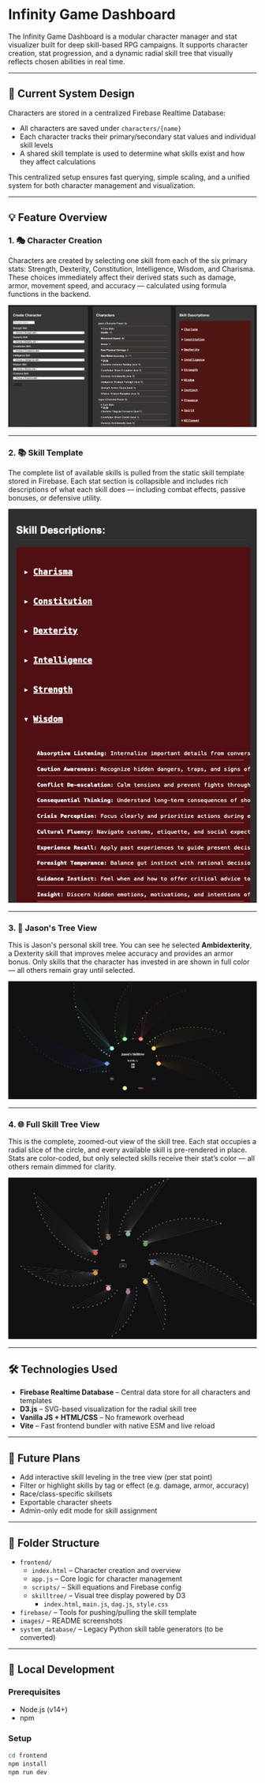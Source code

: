 # Infinity Game Dashboard

The Infinity Game Dashboard is a modular character manager and stat visualizer built for deep skill-based RPG campaigns. It supports character creation, stat progression, and a dynamic radial skill tree that visually reflects chosen abilities in real time.

---

## 📌 Current System Design

Characters are stored in a centralized Firebase Realtime Database:

- All characters are saved under `characters/{name}`
- Each character tracks their primary/secondary stat values and individual skill levels
- A shared skill template is used to determine what skills exist and how they affect calculations

This centralized setup ensures fast querying, simple scaling, and a unified system for both character management and visualization.

---

## 💡 Feature Overview

### 1. 🎭 Character Creation

Characters are created by selecting one skill from each of the six primary stats: Strength, Dexterity, Constitution, Intelligence, Wisdom, and Charisma. These choices immediately affect their derived stats such as damage, armor, movement speed, and accuracy — calculated using formula functions in the backend.

![Character Creation](images/mainTemplate.png)

---

### 2. 📚 Skill Template

The complete list of available skills is pulled from the static skill template stored in Firebase. Each stat section is collapsible and includes rich descriptions of what each skill does — including combat effects, passive bonuses, or defensive utility.

![Skill Descriptions](images/skillDescriptions.png)

---

### 3. 🧙 Jason's Tree View

This is Jason's personal skill tree. You can see he selected **Ambidexterity**, a Dexterity skill that improves melee accuracy and provides an armor bonus. Only skills that the character has invested in are shown in full color — all others remain gray until selected.

![Jason Tree](images/jasonTree.png)

---

### 4. 🌐 Full Skill Tree View

This is the complete, zoomed-out view of the skill tree. Each stat occupies a radial slice of the circle, and every available skill is pre-rendered in place. Stats are color-coded, but only selected skills receive their stat’s color — all others remain dimmed for clarity.

![Full Skill Tree](images/fullJasonTree.png)

---

## 🛠 Technologies Used

- **Firebase Realtime Database** – Central data store for all characters and templates
- **D3.js** – SVG-based visualization for the radial skill tree
- **Vanilla JS + HTML/CSS** – No framework overhead
- **Vite** – Fast frontend bundler with native ESM and live reload

---

## 🚧 Future Plans

- Add interactive skill leveling in the tree view (per stat point)
- Filter or highlight skills by tag or effect (e.g. damage, armor, accuracy)
- Race/class-specific skillsets
- Exportable character sheets
- Admin-only edit mode for skill assignment

---

## 📁 Folder Structure

- `frontend/`
  - `index.html` – Character creation and overview
  - `app.js` – Core logic for character management
  - `scripts/` – Skill equations and Firebase config
  - `skilltree/` – Visual tree display powered by D3
    - `index.html`, `main.js`, `dag.js`, `style.css`
- `firebase/` – Tools for pushing/pulling the skill template
- `images/` – README screenshots
- `system_database/` – Legacy Python skill table generators (to be converted)

---

## 🔧 Local Development

### Prerequisites
- Node.js (v14+)
- npm

### Setup

```bash
cd frontend
npm install
npm run dev
